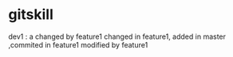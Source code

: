 # gitskill
dev1 : a
changed by feature1
changed in feature1, added in master ,commited in feature1
modified by feature1
